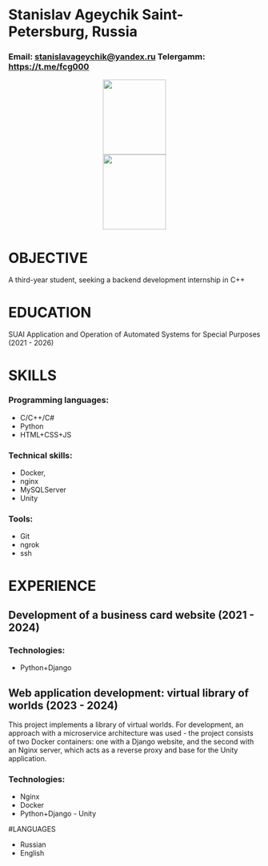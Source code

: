 # Stanislav Ageychik Saint-Petersburg, Russia
### Email: stanislavageychik@yandex.ru Telergamm: https://t.me/fcg000


<p align='center' style ="width: 100%">
   <a href="https://github-readme-stats.vercel.app/api?username=fcg-coder&show_icons=true&count_private=true">
       <img height=150 width=50% src="https://github-readme-stats.vercel.app/api?username=fcg-coder&show_icons=true&count_private=true"/></a>
   <a href="https://github.com/fcg-coder/github-readme-stats">
       <img height=150 width=50%  src="https://github-readme-stats.vercel.app/api/top-langs/?username=fcg-coder&layout=compact"/></a>
</p>

# OBJECTIVE
A third-year student, seeking a backend development internship in C++


# EDUCATION
SUAI Application and Operation of Automated Systems for Special Purposes (2021 - 2026)


# SKILLS

### Programming languages: 
- C/C++/C#
- Python
- HTML+CSS+JS

### Technical skills: 
- Docker,
- nginx
- MySQLServer
- Unity

### Tools:
- Git
- ngrok 
- ssh


# EXPERIENCE

## Development of a business card website (2021 - 2024)

### Technologies:
- Python+Django

## Web application development: virtual library of worlds (2023 - 2024)

This project implements a library of virtual worlds. For development, an approach with a microservice architecture was used - the project consists of two Docker containers: one with a Django website, and the second with an Nginx server, which acts as a reverse proxy and base for the Unity application.

### Technologies: 
- Nginx
- Docker
- Python+Django - Unity


#LANGUAGES
- Russian
- English


